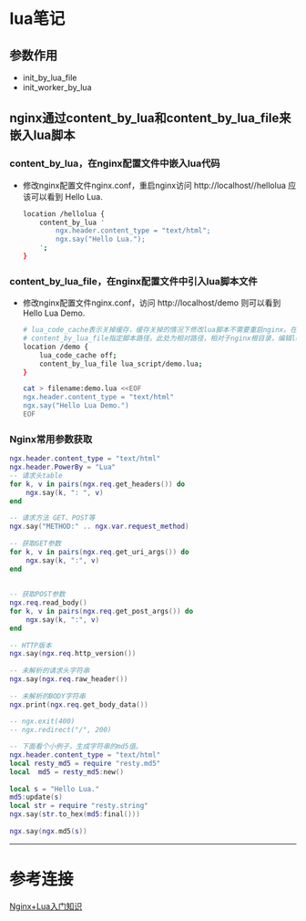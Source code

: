 # lua笔记
## 参数作用
- init_by_lua_file
- init_worker_by_lua
## nginx通过content_by_lua和content_by_lua_file来嵌入lua脚本
### content_by_lua，在nginx配置文件中嵌入lua代码
- 修改nginx配置文件nginx.conf，重启nginx访问 http://localhost//hellolua 应该可以看到 Hello Lua.
  ```bash
  location /hellolua {
      content_by_lua '
          ngx.header.content_type = "text/html";
          ngx.say("Hello Lua.");
      ';
  }
  ```
### content_by_lua_file，在nginx配置文件中引入lua脚本文件
- 修改nginx配置文件nginx.conf，访问 http://localhost/demo 则可以看到 Hello Lua Demo.
  ```bash
  # lua_code_cache表示关掉缓存，缓存关掉的情况下修改lua脚本不需要重启nginx。在关闭缓存后重启nginx，会出现alert警告：nginx: [alert] lua_code_cache is off; this will hurt performance
  # content_by_lua_file指定脚本路径。此处为相对路径，相对于nginx根目录，编辑lua脚本
  location /demo {
      lua_code_cache off;
      content_by_lua_file lua_script/demo.lua;
  }
  
  cat > filename:demo.lua <<EOF
  ngx.header.content_type = "text/html"
  ngx.say("Hello Lua Demo.")
  EOF
  ```
### Nginx常用参数获取
```lua
ngx.header.content_type = "text/html"
ngx.header.PowerBy = "Lua"
-- 请求头table
for k, v in pairs(ngx.req.get_headers()) do
    ngx.say(k, ": ", v)
end
 
-- 请求方法 GET、POST等
ngx.say("METHOD:" .. ngx.var.request_method)
 
-- 获取GET参数
for k, v in pairs(ngx.req.get_uri_args()) do
    ngx.say(k, ":", v)
end
 
 
-- 获取POST参数
ngx.req.read_body()
for k, v in pairs(ngx.req.get_post_args()) do
    ngx.say(k, ":", v)
end
 
-- HTTP版本
ngx.say(ngx.req.http_version())
 
-- 未解析的请求头字符串
ngx.say(ngx.req.raw_header())  
 
-- 未解析的BODY字符串
ngx.print(ngx.req.get_body_data())
 
-- ngx.exit(400)
-- ngx.redirect("/", 200)

-- 下面看个小例子，生成字符串的md5值。
ngx.header.content_type = "text/html"
local resty_md5 = require "resty.md5"
local  md5 = resty_md5:new()
 
local s = "Hello Lua."
md5:update(s)
local str = require "resty.string"
ngx.say(str.to_hex(md5:final()))
 
ngx.say(ngx.md5(s))
```

---
# 参考连接
[Nginx+Lua入门知识](https://itopic.org/lua-start.html)